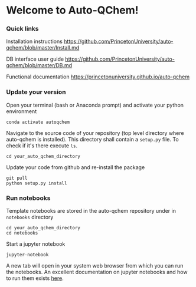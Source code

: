 # Welcome to Auto-QChem!

### Quick links

Installation instructions https://github.com/PrincetonUniversity/auto-qchem/blob/master/Install.md

DB interface user guide https://github.com/PrincetonUniversity/auto-qchem/blob/master/DB.md

Functional documentation https://princetonuniversity.github.io/auto-qchem

### Update your version

Open your terminal (bash or Anaconda prompt) and activate your python environment 

```conda activate autoqchem```

Navigate to the source code of your repository (top level directory where auto-qchem is installed). This 
directory shall contain a ```setup.py``` file. To check if it's there execute ```ls```.

```
cd your_auto_qchem_directory
```

Update your code from github and re-install the package

```
git pull
python setup.py install
```

### Run notebooks

Template notebooks are stored in the auto-qchem repository under in ```notebooks``` directory

```
cd your_auto_qchem_directory
cd notebooks
```

Start a jupyter notebook 

```
jupyter-notebook
```

A new tab will open in your system web browser from which you can run the notebooks. An excellent documentation 
on jupyter notebooks and how to run them exists
 [here](https://jupyter-notebook.readthedocs.io/en/stable/examples/Notebook/Running%20Code.html).
